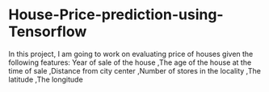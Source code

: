 # House-Price-prediction-using-Tensorflow
In this project, I am going to work on evaluating price of houses given the following features:  Year of sale of the house ,The age of the house at the time of sale ,Distance from city center ,Number of stores in the locality ,The latitude ,The longitude
